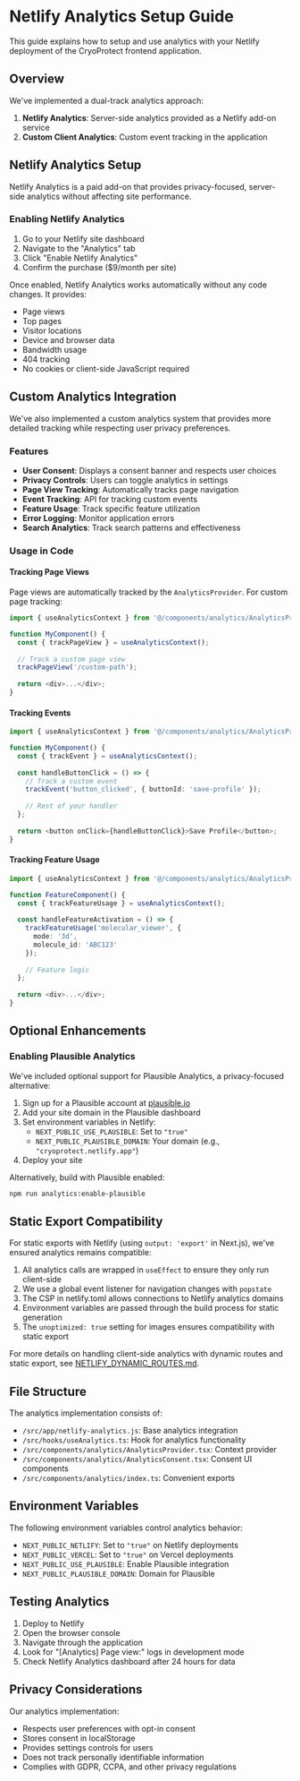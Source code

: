 # Netlify Analytics Setup Guide

This guide explains how to setup and use analytics with your Netlify deployment of the CryoProtect frontend application.

## Overview

We've implemented a dual-track analytics approach:

1. **Netlify Analytics**: Server-side analytics provided as a Netlify add-on service
2. **Custom Client Analytics**: Custom event tracking in the application

## Netlify Analytics Setup

Netlify Analytics is a paid add-on that provides privacy-focused, server-side analytics without affecting site performance.

### Enabling Netlify Analytics

1. Go to your Netlify site dashboard
2. Navigate to the "Analytics" tab
3. Click "Enable Netlify Analytics"
4. Confirm the purchase ($9/month per site)

Once enabled, Netlify Analytics works automatically without any code changes. It provides:

- Page views
- Top pages
- Visitor locations
- Device and browser data
- Bandwidth usage
- 404 tracking
- No cookies or client-side JavaScript required

## Custom Analytics Integration

We've also implemented a custom analytics system that provides more detailed tracking while respecting user privacy preferences.

### Features

- **User Consent**: Displays a consent banner and respects user choices
- **Privacy Controls**: Users can toggle analytics in settings
- **Page View Tracking**: Automatically tracks page navigation
- **Event Tracking**: API for tracking custom events
- **Feature Usage**: Track specific feature utilization
- **Error Logging**: Monitor application errors
- **Search Analytics**: Track search patterns and effectiveness

### Usage in Code

#### Tracking Page Views

Page views are automatically tracked by the `AnalyticsProvider`. For custom page tracking:

```typescript
import { useAnalyticsContext } from '@/components/analytics/AnalyticsProvider';

function MyComponent() {
  const { trackPageView } = useAnalyticsContext();
  
  // Track a custom page view
  trackPageView('/custom-path');
  
  return <div>...</div>;
}
```

#### Tracking Events

```typescript
import { useAnalyticsContext } from '@/components/analytics/AnalyticsProvider';

function MyComponent() {
  const { trackEvent } = useAnalyticsContext();
  
  const handleButtonClick = () => {
    // Track a custom event
    trackEvent('button_clicked', { buttonId: 'save-profile' });
    
    // Rest of your handler
  };
  
  return <button onClick={handleButtonClick}>Save Profile</button>;
}
```

#### Tracking Feature Usage

```typescript
import { useAnalyticsContext } from '@/components/analytics/AnalyticsProvider';

function FeatureComponent() {
  const { trackFeatureUsage } = useAnalyticsContext();
  
  const handleFeatureActivation = () => {
    trackFeatureUsage('molecular_viewer', { 
      mode: '3d', 
      molecule_id: 'ABC123' 
    });
    
    // Feature logic
  };
  
  return <div>...</div>;
}
```

## Optional Enhancements

### Enabling Plausible Analytics

We've included optional support for Plausible Analytics, a privacy-focused alternative:

1. Sign up for a Plausible account at [plausible.io](https://plausible.io)
2. Add your site domain in the Plausible dashboard
3. Set environment variables in Netlify:
   - `NEXT_PUBLIC_USE_PLAUSIBLE`: Set to `"true"`
   - `NEXT_PUBLIC_PLAUSIBLE_DOMAIN`: Your domain (e.g., `"cryoprotect.netlify.app"`)
4. Deploy your site

Alternatively, build with Plausible enabled:

```bash
npm run analytics:enable-plausible
```

## Static Export Compatibility

For static exports with Netlify (using `output: 'export'` in Next.js), we've ensured analytics remains compatible:

1. All analytics calls are wrapped in `useEffect` to ensure they only run client-side
2. We use a global event listener for navigation changes with `popstate`
3. The CSP in netlify.toml allows connections to Netlify analytics domains
4. Environment variables are passed through the build process for static generation
5. The `unoptimized: true` setting for images ensures compatibility with static export

For more details on handling client-side analytics with dynamic routes and static export, see [NETLIFY_DYNAMIC_ROUTES.md](./NETLIFY_DYNAMIC_ROUTES.md).

## File Structure

The analytics implementation consists of:

- `/src/app/netlify-analytics.js`: Base analytics integration
- `/src/hooks/useAnalytics.ts`: Hook for analytics functionality
- `/src/components/analytics/AnalyticsProvider.tsx`: Context provider
- `/src/components/analytics/AnalyticsConsent.tsx`: Consent UI components
- `/src/components/analytics/index.ts`: Convenient exports

## Environment Variables

The following environment variables control analytics behavior:

- `NEXT_PUBLIC_NETLIFY`: Set to `"true"` on Netlify deployments
- `NEXT_PUBLIC_VERCEL`: Set to `"true"` on Vercel deployments
- `NEXT_PUBLIC_USE_PLAUSIBLE`: Enable Plausible integration
- `NEXT_PUBLIC_PLAUSIBLE_DOMAIN`: Domain for Plausible

## Testing Analytics

1. Deploy to Netlify
2. Open the browser console
3. Navigate through the application
4. Look for "[Analytics] Page view:" logs in development mode
5. Check Netlify Analytics dashboard after 24 hours for data

## Privacy Considerations

Our analytics implementation:

- Respects user preferences with opt-in consent
- Stores consent in localStorage
- Provides settings controls for users
- Does not track personally identifiable information
- Complies with GDPR, CCPA, and other privacy regulations